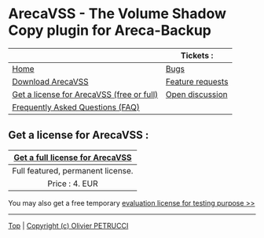 # ArecaVSS - The Volume Shadow Copy plugin for Areca-Backup

|                                                         | Tickets :                               |
|---------------------------------------------------------|-----------------------------------------|
| [Home](README.md)                                       | [Bugs](bugs.md)                         |
| [Download ArecaVSS](download.md)                        | [Feature requests](feature-requests.md) |
| [Get a license for ArecaVSS (free or full)](license.md) | [Open discussion](open-discussion.md)   |
| [Frequently Asked Questions (FAQ)](faq.md)              |                                         |

## Get a license for ArecaVSS :


| [Get a full license for ArecaVSS](full-license.md) |
|:--------------------------------------------------:|
| Full featured, permanent license.                  |
| Price : 4. EUR                                     |


You may also get a free temporary
[evaluation license for testing purpose >>](evaluation-license.md)


---

[Top] | [Copyright (c) Olivier PETRUCCI]

[Top]: #arecavss---the-volume-shadow-copy-plugin-for-areca-backup "Go to top of the document"
[Copyright (c) Olivier PETRUCCI]: http://web.archive.org/web/20200204204411/http://www.arecavss.com/license.php?PHPSESSID=976987a070ed143358815e20455e468a "Visit the original resource"